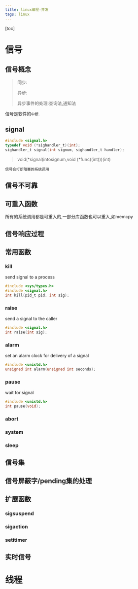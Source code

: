 ```yaml
---
title: linux编程-并发
tags: linux
---
```


[toc]

# 信号

## 信号概念

> 同步:
>
> 异步:
>
> 异步事件的处理:查询法,通知法

信号是软件的`中断`.

## signal

```c
#include <signal.h>
typedef void (*sighandler_t)(int);
sighandler_t signal(int signum, sighandler_t handler);
```

> void(*signal(intosignum,void (*func)(int)))(int)

`信号会打断阻塞的系统调用`

## 信号不可靠

## 可重入函数

所有的系统调用都是可重入的,一部分库函数也可以重入,如memcpy

## 信号响应过程

## 常用函数

### kill

send signal to a process

```c
#include <sys/types.h>
#include <signal.h>
int kill(pid_t pid, int sig);
```

### raise

send a signal to the caller

```c
#include <signal.h>
int raise(int sig);
```

### alarm

set an alarm clock for delivery of a signal

```c
#include <unistd.h>
unsigned int alarm(unsigned int seconds);
```

### pause

wait for signal

```c
#include <unistd.h>
int pause(void);
```



### abort

### system

### sleep

## 信号集

## 信号屏蔽字/pending集的处理

## 扩展函数

### sigsuspend

### sigaction

### setitimer

## 实时信号

# 线程